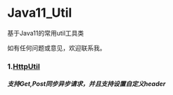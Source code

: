 # Java11_Util
基于Java11的常用util工具类

如有任何问题或意见，欢迎联系我。

### 1.[HttpUtil](https://github.com/cvzm/Java11_Util/blob/master/src/main/java/util/HttpUtil.java)
##### 支持Get,Post同步异步请求，并且支持设置自定义header